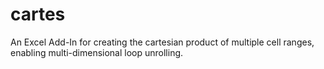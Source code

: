# cartes
An Excel Add-In for creating the cartesian product of multiple cell ranges, enabling multi-dimensional loop unrolling.
